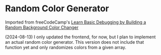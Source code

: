 # Random Color Generator

Imported from freeCodeCamp's [Learn Basic Debugging by Building a Random Background Color Changer](https://www.freecodecamp.org/learn/javascript-algorithms-and-data-structures-v8/#learn-basic-debugging-by-building-a-random-background-color-changer)

(2024-08-13)
I only updated the frontend, for now, but I plan to implement an actual random color generator. This version does not include that function yet and only randomizes colors from a given array.
